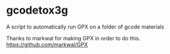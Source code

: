 # gcodetox3g
A script to automatically run GPX on a folder of gcode materials

Thanks to markwal for making GPX in order to do this.
https://github.com/markwal/GPX
